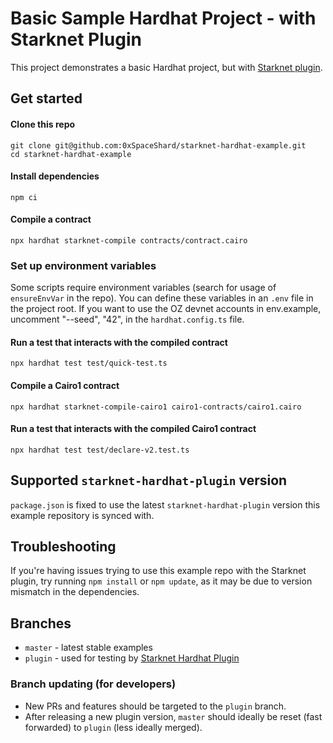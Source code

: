 # Basic Sample Hardhat Project - with Starknet Plugin

This project demonstrates a basic Hardhat project, but with [Starknet plugin](https://github.com/0xSpaceShard/starknet-hardhat-plugin).

## Get started

#### Clone this repo

```
git clone git@github.com:0xSpaceShard/starknet-hardhat-example.git
cd starknet-hardhat-example
```

#### Install dependencies

```
npm ci
```

#### Compile a contract

```
npx hardhat starknet-compile contracts/contract.cairo
```

### Set up environment variables

Some scripts require environment variables (search for usage of `ensureEnvVar` in the repo). You can define these variables in an `.env` file in the project root. If you want to use the OZ devnet accounts in env.example, uncomment "--seed", "42", in the `hardhat.config.ts` file.

#### Run a test that interacts with the compiled contract

```
npx hardhat test test/quick-test.ts
```

#### Compile a Cairo1 contract

```
npx hardhat starknet-compile-cairo1 cairo1-contracts/cairo1.cairo
```

#### Run a test that interacts with the compiled Cairo1 contract
```
npx hardhat test test/declare-v2.test.ts
```

## Supported `starknet-hardhat-plugin` version

`package.json` is fixed to use the latest `starknet-hardhat-plugin` version this example repository is synced with.

## Troubleshooting

If you're having issues trying to use this example repo with the Starknet plugin, try running `npm install` or `npm update`, as it may be due to version mismatch in the dependencies.

## Branches

- `master` - latest stable examples
- `plugin` - used for testing by [Starknet Hardhat Plugin](https://github.com/0xSpaceShard/starknet-hardhat-plugin)

### Branch updating (for developers)

- New PRs and features should be targeted to the `plugin` branch.
- After releasing a new plugin version, `master` should ideally be reset (fast forwarded) to `plugin` (less ideally merged).
